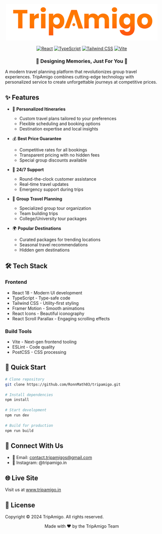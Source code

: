 <div align="center"> 
  
![TripAmigo](https://github.com/RonnMath03/TripAmigo/blob/main/public/images/logof.png)

</div>

<div align="center">


[![React](https://img.shields.io/badge/React-18-%2361DAFB.svg)](https://reactjs.org/)
[![TypeScript](https://img.shields.io/badge/TypeScript-4.9-blue.svg)](https://www.typescriptlang.org/)
[![Tailwind CSS](https://img.shields.io/badge/Tailwind%20CSS-3.0-38B2AC.svg)](https://tailwindcss.com/)
[![Vite](https://img.shields.io/badge/Vite-5.0-646CFF.svg)](https://vitejs.dev/)

</div>

<div align="center">
  <h3>🌟 Designing Memories, Just For You 🌟</h3>
</div>

A modern travel planning platform that revolutionizes group travel experiences. TripAmigo combines cutting-edge technology with personalized service to create unforgettable journeys at competitive prices.

## ✨ Features

* 🎯 **Personalized Itineraries**
  * Custom travel plans tailored to your preferences
  * Flexible scheduling and booking options
  * Destination expertise and local insights

* 💰 **Best Price Guarantee**
  * Competitive rates for all bookings
  * Transparent pricing with no hidden fees
  * Special group discounts available

* 🔧 **24/7 Support**
  * Round-the-clock customer assistance
  * Real-time travel updates
  * Emergency support during trips

* 👥 **Group Travel Planning**
  * Specialized group tour organization
  * Team building trips
  * College/University tour packages

* 🌍 **Popular Destinations**
  * Curated packages for trending locations
  * Seasonal travel recommendations
  * Hidden gem destinations

## 🛠️ Tech Stack

### Frontend
- React 18 - Modern UI development
- TypeScript - Type-safe code
- Tailwind CSS - Utility-first styling
- Framer Motion - Smooth animations
- React Icons - Beautiful iconography
- React Scroll Parallax - Engaging scrolling effects

### Build Tools
- Vite - Next-gen frontend tooling
- ESLint - Code quality
- PostCSS - CSS processing

## 🚀 Quick Start

```bash
# Clone repository
git clone https://github.com/RonnMath03/tripamigo.git

# Install dependencies
npm install

# Start development
npm run dev

# Build for production
npm run build
```

## 📱 Connect With Us

- 📧 Email: contact.tripamigos@gmail.com
- 📸 Instagram: @tripamigo.in

## 🌐 Live Site
Visit us at www.tripamigo.in

## 📄 License
Copyright © 2024 TripAmigo. All rights reserved.

<div align="center"> 
<p>Made with ❤️ by the TripAmigo Team<p> 
</div>
